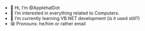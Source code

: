 - 👋 Hi, I’m @ApplehatDot
- 👀 I’m interested in everything related to Computers.
- 🌱 I’m currently learning VB.NET development (is it used still?)
- 😄 Pronouns: he/him or rather email 
